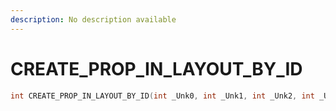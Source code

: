 ```yaml
---
description: No description available 
---
```


# CREATE_PROP_IN_LAYOUT_BY_ID

```cpp
int CREATE_PROP_IN_LAYOUT_BY_ID(int _Unk0, int _Unk1, int _Unk2, int _Unk3, int _Unk4, int _Unk5, int _Unk6, int _Unk7, int _Unk8, int _Unk9);
```